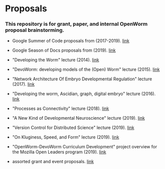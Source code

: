 # Proposals  

### This repository is for grant, paper, and internal OpenWorm proposal brainstorming.     

* Google Summer of Code proposals from (2017-2019). [link](https://github.com/devoworm/Proposals-Public-Lectures/tree/master/GSoC)

* Google Season of Docs proposals from (2019). [link](https://github.com/devoworm/Proposals-Public-Lectures/tree/master/GSoD)

* "Developing the Worm" lecture (2014). [link](https://github.com/devoworm/Proposals-Public-Lectures/tree/master/Developing%20the%20Worm)

* "DevoWorm: developing models of the (Open) Worm" lecture (2015). [link](https://github.com/devoworm/Proposals-Public-Lectures/tree/master/Developing%20Models%20of%20the%20DevoWorm)

* "Network Architecture Of Embryo Developmental Regulation" lecture (2017). [link](https://github.com/devoworm/Proposals-Public-Lectures/tree/master/Network%20Architecture%20of%20the%20Embryo)

* "Developing the worm, Ascidian, graph, digital embryo" lecture (2016). [link](https://github.com/devoworm/Proposals-Public-Lectures/tree/master/Developing%20the%20worm%2C%20Ascidian%2C%20graph%2C%20digital%20embryo)

* "Processes as Connectivity" lecture (2018). [link](https://github.com/devoworm/Proposals-Public-Lectures/tree/master/Process%20as%20Connectivity)

* "A New Kind of Developmental Neuroscience" lecture (2019). [link](https://github.com/devoworm/Proposals-Public-Lectures/tree/master/New%20Kind%20of%20Developmental%20Neuroscience)

* "Version Control for Distributed Science" lecture (2019). [link](https://github.com/devoworm/Proposals-Public-Lectures/tree/master/Version%20Control%20for%20Distributed%20Science)  

* "On Kluginess, Speed, and Form" lecture (2019). [link](https://github.com/devoworm/Proposals-Public-Lectures/tree/master/On%20Kluginess%2C%20Speed%2C%20and%20Form)

* "OpenWorm-DevoWorm Curriculum Development" project overview for the Mozilla Open Leaders program (2019). [link](https://github.com/devoworm/Proposals-Public-Lectures/tree/master/OW-DW%20Curriculum)

* assorted grant and event proposals. [link](https://devoworm.weebly.com/publications.html)
